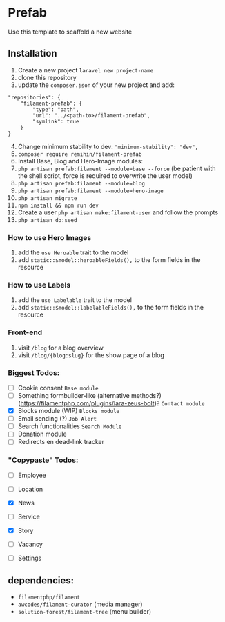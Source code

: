 # Prefab

Use this template to scaffold a new website

## Installation

1. Create a new project `laravel new project-name`
2. clone this repository
3. update the `composer.json` of your new project and add: 
```
"repositories": {
    "filament-prefab": {
        "type": "path",
        "url": "../<path-to>/filament-prefab",
        "symlink": true
    }
} 
```
4. Change minimum stability to dev: `"minimum-stability": "dev",`
5. `composer require remihin/filament-prefab`
6. Install Base, Blog and Hero-Image modules:
7. `php artisan prefab:filament --module=base --force` (be patient with the shell script, force is required to overwrite the user model)
8. `php artisan prefab:filament --module=blog`
9. `php artisan prefab:filament --module=hero-image`
10. `php artisan migrate`
11. `npm install && npm run dev`
12. Create a user `php artisan make:filament-user` and follow the prompts
13. `php artisan db:seed`

### How to use Hero Images
1. add the `use Heroable` trait to the model
2. add `static::$model::heroableFields(),` to the form fields in the resource

### How to use Labels
1. add the `use Labelable` trait to the model
2. add `static::$model::labelableFields(),` to the form fields in the resource

### Front-end
1. visit `/blog` for a blog overview
2. visit `/blog/{blog:slug}` for the show page of a blog

### Biggest Todos:
- [ ] Cookie consent `Base module`
- [ ] Something formbuilder-like (alternative methods?) (https://filamentphp.com/plugins/lara-zeus-bolt)? `Contact module`
- [x] Blocks module (WIP) `Blocks module`
- [ ] Email sending (?) `Job Alert`
- [ ] Search functionalities `Search Module`
- [ ] Donation module
- [ ] Redirects en dead-link tracker

### "Copypaste" Todos:
- [ ] Employee
- [ ] Location
- [x] News
- [ ] Service
- [x] Story
- [ ] Vacancy
- [ ] Settings


## dependencies:
- `filamentphp/filament`
- `awcodes/filament-curator` (media manager)
- `solution-forest/filament-tree` (menu builder)
